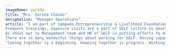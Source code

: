 ```yaml
---
imageName: varsha
title: "Mrs. Varsha Chavan"
designation: "Manager Operations"
article: "I am part of Sampada Entrepreneurship & Livelihood Foundation since 2013. Today I am in risen to the Position of Manager operations with Insurance as my prime responsibilities. I started as a MIS- supervisor. The management team of SELF supported me to enhance skills & knowledge to gain heights in my career. 
Frequent trainings, exposure visits are a part of SELF culture to develop its human resources. My wish to work in a field that can have a social impact along with my personal growth have been fulfilled by SELF. 
As shout out to Management team and HR of SELF in putting efforts to make it a safe and healthy environment, where everybody is treated with utmost respect and equality. 
There are so many wonderful things about working for SELF. Having support of each staff member in thick and thin of life made it feel like an extended family. 
'Coming together is a beginning. Keeping together is progress. Working together is success.'"
---
```

